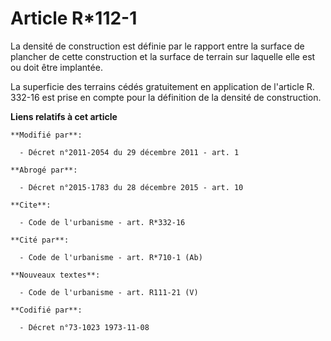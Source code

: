 # Article R*112-1

La densité de construction est définie par le rapport entre la surface de plancher de cette construction et la surface de
terrain sur laquelle elle est ou doit être implantée. 

La superficie des terrains cédés gratuitement en application de l'article R. 332-16 est prise en compte pour la définition de
la densité de construction.

**Liens relatifs à cet article**

	**Modifié par**:

	  - Décret n°2011-2054 du 29 décembre 2011 - art. 1

	**Abrogé par**:

	  - Décret n°2015-1783 du 28 décembre 2015 - art. 10

	**Cite**:

	  - Code de l'urbanisme - art. R*332-16

	**Cité par**:

	  - Code de l'urbanisme - art. R*710-1 (Ab)

	**Nouveaux textes**:

	  - Code de l'urbanisme - art. R111-21 (V)

	**Codifié par**:

	  - Décret n°73-1023 1973-11-08

